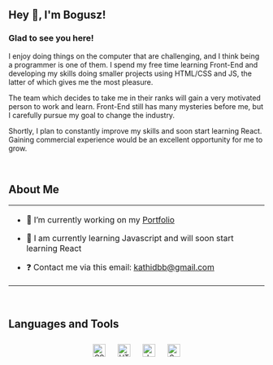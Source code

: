## Hey 👋, I'm Bogusz!  
  



### Glad to see you here!  
I enjoy doing things on the computer that are challenging, and I think being a programmer is one of them. I spend my free time learning Front-End and developing my skills doing smaller projects using HTML/CSS and JS, the latter of which gives me the most pleasure.

The team which decides to take me in their ranks will gain a very motivated person to work and learn. Front-End still has many mysteries before me, but I carefully pursue my goal to change the industry.

Shortly, I plan to constantly improve my skills and soon start learning React. Gaining commercial experience would be an excellent opportunity for me to grow.  
  

<br/>  


## About Me
<table><tr><td valign="top" width="100%">

- 🔭 I’m currently working on my [Portfolio](https://kathidb.github.io/portfolio)  
  

- 🌱 I am currently learning Javascript and will soon start learning React  
  

- ❓ Contact me via this email: kathidbb@gmail.com  







</table>  

<br/>  


## Languages and Tools  
<div align="center">  
<img style="margin: 10px" src="https://profilinator.rishav.dev/skills-assets/css3-original-wordmark.svg" alt="CSS3" height="25" />  
<img style="margin: 10px" src="https://profilinator.rishav.dev/skills-assets/html5-original-wordmark.svg" alt="HTML5" height="25" />  
<img style="margin: 10px" src="https://profilinator.rishav.dev/skills-assets/javascript-original.svg" alt="JavaScript" height="25" />  
<img style="margin: 10px" src="https://profilinator.rishav.dev/skills-assets/sass-original.svg" alt="Sass" height="25" />  
</div>  

<br/>  


